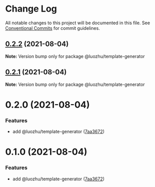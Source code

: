 # Change Log

All notable changes to this project will be documented in this file.
See [Conventional Commits](https://conventionalcommits.org) for commit guidelines.

## [0.2.2](https://github.com/youngjuning/luozhu/compare/@luozhu/template-generator@0.2.1...@luozhu/template-generator@0.2.2) (2021-08-04)

**Note:** Version bump only for package @luozhu/template-generator

## [0.2.1](https://github.com/youngjuning/luozhu/compare/@luozhu/template-generator@0.2.0...@luozhu/template-generator@0.2.1) (2021-08-04)

**Note:** Version bump only for package @luozhu/template-generator

# 0.2.0 (2021-08-04)

### Features

- add @luozhu/template-generator ([7aa3672](https://github.com/youngjuning/luozhu/commit/7aa3672da4928455ddf5ba768ec562cdff4cef10))

# 0.1.0 (2021-08-04)

### Features

- add @luozhu/template-generator ([7aa3672](https://github.com/youngjuning/luozhu/commit/7aa3672da4928455ddf5ba768ec562cdff4cef10))
